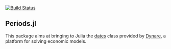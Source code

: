 [![Build Status](https://travis-ci.org/stepan-a/Periods.jl.svg?branch=master)](https://travis-ci.org/stepan-a/Periods.jl)

## Periods.jl

This package aims at bringing to Julia the [dates](https://github.com/DynareTeam/dates.git) class provided by
[Dynare](http://www.dynare.org), a platform for solving economic models.
